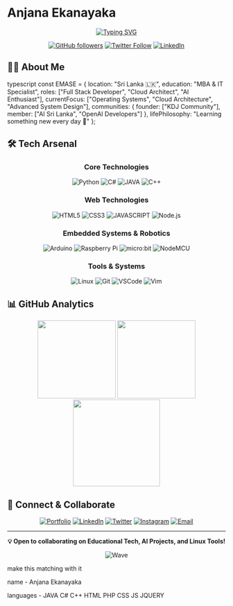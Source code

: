 # Anjana Ekanayaka

<div align="center">
  
[![Typing SVG](https://readme-typing-svg.herokuapp.com?font=Fira+Code&pause=1000&color=00F704&center=true&vCenter=true&width=435&lines=Full-Stack+Developer+;Web+and+Application+Developer;Robotics+Enthusiast;Gaming+Enthusiast)](https://git.io/typing-svg)

  [![GitHub followers](https://img.shields.io/github/followers/EM4SE?label=Follow&style=social)](https://github.com/EM4SE)
  [![Twitter Follow](https://img.shields.io/twitter/follow/EMASE___?style=social)](https://twitter.com/EMASE___)
  [![LinkedIn](https://img.shields.io/badge/-LinkedIn-0077B5?style=flat&logo=linkedin&logoColor=white)](https://www.linkedin.com/in/emase2966/)
  
</div>

## 👨‍💻 About Me

typescript
const EMASE = {
    location: "Sri Lanka 🇱🇰",
    education: "MBA & IT Specialist",
    roles: ["Full Stack Developer", "Cloud Architect", "AI Enthusiast"],
    currentFocus: ["Operating Systems", "Cloud Architecture", "Advanced System Design"],
    communities: {
        founder: ["KDJ Community"],
        member: ["AI Sri Lanka", "OpenAI Developers"]
    },
    lifePhilosophy: "Learning something new every day 🚀"
};


## 🛠️ Tech Arsenal

<div align="center">

### Core Technologies
![Python](https://img.shields.io/badge/Python-3776AB?style=for-the-badge&logo=python&logoColor=white)
![C#](https://img.shields.io/badge/C%23-239120?style=for-the-badge&logo=csharp&logoColor=white)
![JAVA](https://img.shields.io/badge/Java-F7DF1E?style=for-the-badge&logo=java&logoColor=black)
![C++](https://img.shields.io/badge/C++-00599C?style=for-the-badge&logo=cplusplus&logoColor=white)

### Web Technologies
![HTML5](https://img.shields.io/badge/HTML5-E34F26?style=for-the-badge&logo=html5&logoColor=white)
![CSS3](https://img.shields.io/badge/CSS3-1572B6?style=for-the-badge&logo=css3&logoColor=white)
![JAVASCRIPT](https://img.shields.io/badge/JavaScript-F7DF1E?style=for-the-badge&logo=javascript&logoColor=black)
![Node.js](https://img.shields.io/badge/Node.js-339933?style=for-the-badge&logo=nodedotjs&logoColor=white)

### Embedded Systems & Robotics
![Arduino](https://img.shields.io/badge/Arduino-00979D?style=for-the-badge&logo=arduino&logoColor=white) ![Raspberry Pi](https://img.shields.io/badge/Raspberry_Pi-A22846?style=for-the-badge&logo=raspberrypi&logoColor=white) ![micro:bit](https://img.shields.io/badge/micro%20bit-000000?style=for-the-badge&logo=microbit&logoColor=white) ![NodeMCU](https://img.shields.io/badge/NodeMCU-000000?style=for-the-badge&logo=nodemcu&logoColor=white)

### Tools & Systems
![Linux](https://img.shields.io/badge/Linux-FCC624?style=for-the-badge&logo=linux&logoColor=black)
![Git](https://img.shields.io/badge/Git-F05032?style=for-the-badge&logo=git&logoColor=white)
![VSCode](https://img.shields.io/badge/VSCode-007ACC?style=for-the-badge&logo=visualstudiocode&logoColor=white)
![Vim](https://img.shields.io/badge/Vim-019733?style=for-the-badge&logo=vim&logoColor=white)

</div>

## 📊 GitHub Analytics

<div align="center">
  <img src="https://github-readme-stats.vercel.app/api?username=EM4SE&show_icons=true&theme=tokyonight&hide_border=true&bg_color=1A1B27&title_color=3ABFEF&icon_color=3ABFEF" height="180" />
  <img src="https://github-readme-stats.vercel.app/api/top-langs/?username=EM4SE&layout=compact&theme=tokyonight&hide_border=true&bg_color=1A1B27&title_color=3ABFEF&icon_color=3ABFEF" height="180" />
</div>

<div align="center">
  <img src="https://github-readme-streak-stats.herokuapp.com/?user=kdjayakody&theme=tokyonight&hide_border=true&background=1A1B27&stroke=3ABFEF&ring=3ABFEF&fire=FF9900" height="200" />
</div>

## 🤝 Connect & Collaborate

<div align="center">

[![Portfolio](https://img.shields.io/badge/Portfolio-12100E?style=for-the-badge&logo=google-chrome&logoColor=white)](https://kdj.lk)
[![LinkedIn](https://img.shields.io/badge/LinkedIn-0077B5?style=for-the-badge&logo=linkedin&logoColor=white)](https://www.linkedin.com/in/kdjayakody/)
[![Twitter](https://img.shields.io/badge/Twitter-1DA1F2?style=for-the-badge&logo=twitter&logoColor=white)](https://twitter.com/kdjayakody)
[![Instagram](https://img.shields.io/badge/Instagram-E4405F?style=for-the-badge&logo=instagram&logoColor=white)](https://www.instagram.com/kdjayakody/)
[![Email](https://img.shields.io/badge/Email-D14836?style=for-the-badge&logo=gmail&logoColor=white)](mailto:kdj@kdj.lk)

</div>

---

<div align="center">
  
  **💡 Open to collaborating on Educational Tech, AI Projects, and Linux Tools!**
  
  ![Wave](https://raw.githubusercontent.com/mayhemantt/mayhemantt/Update/svg/Bottom.svg)
</div>



make this matching with it 


name - Anjana Ekanayaka

languages - JAVA C# C++ HTML PHP CSS JS JQUERY
